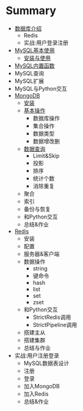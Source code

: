# Summary

* [数据库介绍](README.md)
  * Redis
  * 实战:用户登录注册
* [MySQL基本使用](mysqlji-ben-shi-yong.md)
  * [安装与使用](mysqlji-ben-shi-yong/an-zhuang-yu-shi-yong.md)
* [MySQL内置函数](mysqlnei-zhi-han-shu.md)
* MySQL查询
* MySQL扩展
* MySQL与Python交互
* [MongoDB](mongodb.md)
  * [安装](mongodb/an-zhuang.md)
  * [基本操作](mongodb/ji-ben-cao-zuo.md)
    * 数据库操作
    * 集合操作
    * 数据类型
    * 数据增改删
  * [数据查询](mongodb/shu-ju-cha-xun.md)
    * Limit&Skip
    * 投影
    * 排序
    * 统计个数
    * 消除重复
  * 聚合
  * 索引
  * 备份与恢复
  * 和Python交互
  * 总结&作业
* [Redis](redis.md)
  * 安装
  * 配置
  * 服务器&客户端
  * 数据操作
    * string
    * 键命令
    * hash
    * list
    * set
    * zset
  * 和Python交互
    * StrictRedis调用
    * StrictPipeline调用
  * 搭建主从
  * 搭建集群
  * 总结与作业
* 实战:用户注册登录
  * MySQL数据表设计
  * 注册
  * 登录
  * 加入MongoDB
  * 加入Redis
  * 总结&作业


